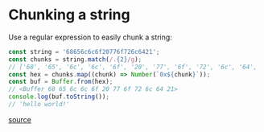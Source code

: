 # Chunking a string

Use a regular expression to easily chunk a string:

```javascript
const string = '68656c6c6f20776f726c6421';
const chunks = string.match(/.{2}/g);
// ['68', '65', '6c', '6c', '6f', '20', '77', '6f', '72', '6c', '64', '21']
const hex = chunks.map((chunk) => Number(`0x${chunk}`));
const buf = Buffer.from(hex);
// <Buffer 68 65 6c 6c 6f 20 77 6f 72 6c 64 21>
console.log(buf.toString());
// 'hello world!'
```

[source](https://stackoverflow.com/questions/7033639/split-large-string-in-n-size-chunks-in-javascript)
